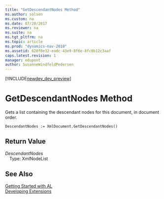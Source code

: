 ```yaml
---
title: "GetDescendantNodes Method"
ms.author: solsen
ms.custom: na
ms.date: 07/20/2017
ms.reviewer: na
ms.suite: na
ms.tgt_pltfrm: na
ms.topic: article
ms.prod: "dynamics-nav-2018"
ms.assetid: 620f0e32-eadc-43e9-8f6e-8fc0b12c3aaf
caps.latest.revision: 1
manager: edupont
author: SusanneWindfeldPedersen
---
```


[!INCLUDE[newdev_dev_preview](../includes/newdev_dev_preview.md)]

# GetDescendantNodes Method
Gets a list containing the descendant nodes for this document, in document order.  
```  
DescendantNodes := XmlDocument.GetDescendantNodes()  
```  
## Return Value
*DescendantNodes*  
&emsp;Type: XmlNodeList  
  
## See Also
[Getting Started with AL](../devenv-get-started.md)  
[Developing Extensions](../devenv-dev-overview.md)  
